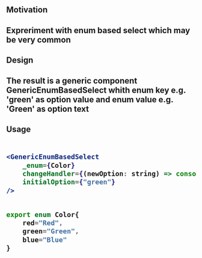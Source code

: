 <h2>Motivation<h2>
Expreriment with enum based select which may be very common

<h2>Design<h2>
The result is a generic component GenericEnumBasedSelect whith enum key e.g. 'green' as option value and enum value e.g. 'Green' as option text


<h2>Usage<h2>

```jsx

<GenericEnumBasedSelect
    _enum={Color}
    changeHandler={(newOption: string) => console.log(newOption)}
    initialOption={"green"}
/>

```

```ts

export enum Color{
    red="Red",
    green="Green",
    blue="Blue"
}

```
